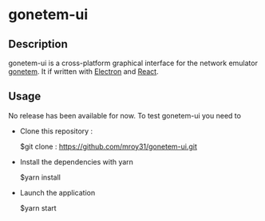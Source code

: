 gonetem-ui
==========

Description
-----------

gonetem-ui is a cross-platform graphical interface for the network emulator [gonetem](https://github.com/mroy31/gonetem).
It if written with [Electron](https://www.electronjs.org/) and [React](https://react.dev/).

Usage
-----

No release has been available for now. To test gonetem-ui you need to 
- Clone this repository :

    $git clone : https://github.com/mroy31/gonetem-ui.git

- Install the dependencies with yarn

    $yarn install

- Launch the application

    $yarn start
